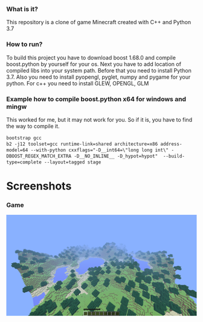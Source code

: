 ### What is it?
This repository is a clone of game Minecraft created with C++ and Python 3.7

### How to run?
To build this project you have to download boost 1.68.0 and compile boost.python by yourself for your os.
Next you have to add location of compiled libs into your system path. Before that you need to install Python 3.7.
Also you need to install pyopengl, pyglet, numpy and pygame for your python. For c++ you need to install GLEW, OPENGL, GLM

### Example how to compile boost.python x64 for windows and mingw
This worked for me, but it may not work for you. So if it is, you have to find the way to compile it.
```MS-DOS Batch
bootstrap gcc
b2 -j12 toolset=gcc runtime-link=shared architecture=x86 address-model=64 --with-python cxxflags="-D__int64=\"long long int\" -DBOOST_REGEX_MATCH_EXTRA -D__NO_INLINE__ -D_hypot=hypot"  --build-type=complete --layout=tagged stage
```

# Screenshots
### Game
![Screenshot](screenshots/game.png)
